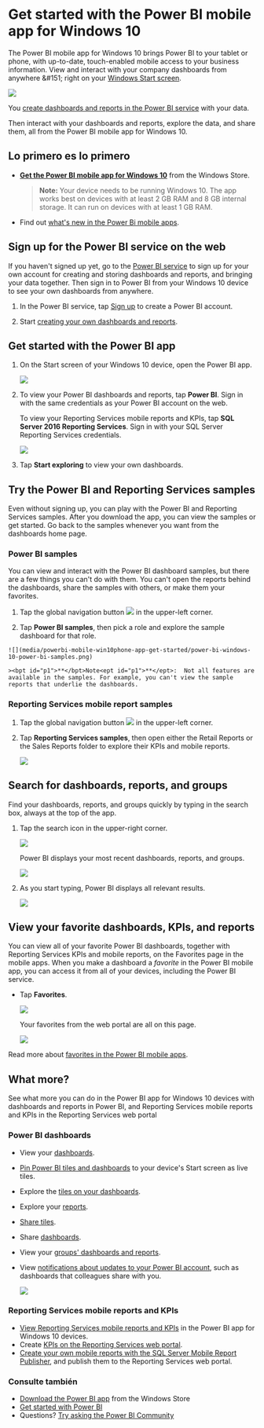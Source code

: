 <properties 
   pageTitle="Get started with the Power BI mobile app for Windows 10"
   description="The Power BI mobile app for Windows 10 brings up-to-date, touch-enabled mobile access to your business information on your tablet or phone."
   services="powerbi" 
   documentationCenter="" 
   authors="maggiesMSFT" 
   manager="mblythe" 
   backup=""
   editor=""
   tags=""
   qualityFocus="no"
   qualityDate=""/>
 
<tags
   ms.service="powerbi"
   ms.devlang="NA"
   ms.topic="article"
   ms.tgt_pltfrm="NA"
   ms.workload="powerbi"
   ms.date="09/28/2016"
   ms.author="maggies"/>

# Get started with the Power BI mobile app for Windows 10

The Power BI mobile app for Windows 10 brings Power BI to your tablet or phone, with up-to-date, touch-enabled mobile access to your business information. View and interact with your company dashboards from anywhere &amp;#151; right on your <bpt id="p1">[</bpt>Windows Start screen<ept id="p1">](powerbi-mobile-pin-dashboard-from-win10phone-app.md)</ept>.

![](media/powerbi-mobile-win10phone-app-get-started/pbi_win10_livetile.gif)

You <bpt id="p1">[</bpt>create dashboards and reports in the Power BI service<ept id="p1">](powerbi-service-get-started.md)</ept> with your data. 

Then interact with your dashboards and reports, explore the data, and share them, all from the Power BI mobile app for Windows 10.

## Lo primero es lo primero

-   <bpt id="p1">[</bpt><bpt id="p2">**</bpt>Get the Power BI mobile app for Windows 10<ept id="p2">**</ept><ept id="p1">](http://go.microsoft.com/fwlink/?LinkID=526478)</ept> from the Windows Store.

    ><bpt id="p1">**</bpt>Note:<ept id="p1">**</ept> Your device needs to be running Windows 10. The app works best on devices with at least 2 GB RAM and 8 GB internal storage. It can run on devices with at least 1 GB RAM.

-   Find out <bpt id="p1">[</bpt>what's new in the Power Bi mobile apps<ept id="p1">](powerbi-mobile-whats-new-in-the-mobile-apps.md)</ept>.

## Sign up for the Power BI service on the web

If you haven't signed up yet, go to the <bpt id="p1">[</bpt>Power BI service<ept id="p1">](http://powerbi.com/)</ept> to sign up for your own account for creating and storing dashboards and reports, and bringing your data together. Then sign in to Power BI from your Windows 10 device to see your own dashboards from anywhere.

1.  In the Power BI service, tap <bpt id="p1">[</bpt>Sign up<ept id="p1">](http://go.microsoft.com/fwlink/?LinkID=513879)</ept> to create a Power BI account.

2.    Start <bpt id="p1">[</bpt>creating your own dashboards and reports<ept id="p1">](powerbi-service-get-started.md)</ept>.

## Get started with the Power BI app 

1.  On the Start screen of your Windows 10 device, open the Power BI app.

    ![](media/powerbi-mobile-win10phone-app-get-started/PBI_Win10Ph_AppIconSm.png)
  
2.  To view your Power BI dashboards and reports, tap <bpt id="p1">**</bpt>Power BI<ept id="p1">**</ept>. Sign in with the same credentials as your Power BI account on the web. 

    To view your Reporting Services mobile reports and KPIs, tap <bpt id="p1">**</bpt>SQL Server 2016 Reporting Services<ept id="p1">**</ept>. Sign in with your SQL Server Reporting Services credentials.

    ![](media/powerbi-mobile-win10phone-app-get-started/power-bi-windows-10-connect.png)

4.  Tap <bpt id="p1">**</bpt>Start exploring<ept id="p1">**</ept>  to view your own dashboards.

## Try the Power BI and Reporting Services samples  
Even without signing up, you can play with the Power BI and Reporting Services samples. After you download the app, you can view the samples or get started. Go back to the samples whenever you want from the dashboards home page.

### Power BI samples

You can view and interact with the Power BI dashboard samples, but there are a few things you can't do with them. You can't open the reports behind the dashboards, share the samples with others, or make them your favorites.

1.   Tap the global navigation button <ph id="ph1">![](media/powerbi-mobile-win10phone-app-get-started/power-bi-windows-10-navigation-icon.png)</ph> in the upper-left corner.
  
2.   Tap <bpt id="p1">**</bpt>Power BI samples<ept id="p1">**</ept>, then pick a role and explore the sample dashboard for that role.  

    ![](media/powerbi-mobile-win10phone-app-get-started/power-bi-windows-10-power-bi-samples.png)

    ><bpt id="p1">**</bpt>Note<ept id="p1">**</ept>:  Not all features are available in the samples. For example, you can't view the sample reports that underlie the dashboards. 

### Reporting Services mobile report samples

1.   Tap the global navigation button <ph id="ph1">![](media/powerbi-mobile-win10phone-app-get-started/power-bi-windows-10-navigation-icon.png)</ph> in the upper-left corner.

2.  Tap <bpt id="p1">**</bpt>Reporting Services samples<ept id="p1">**</ept>, then open either the Retail Reports or the Sales Reports folder to explore their KPIs and mobile reports.

    ![](media/powerbi-mobile-win10phone-app-get-started/power-bi-windows-10-reporting-services-samples.png)

## Search for dashboards, reports, and groups

Find your dashboards, reports, and groups quickly by typing in the search box, always at the top of the app.

1.  Tap the search icon in the upper-right corner.

    ![](media/powerbi-mobile-win10phone-app-get-started/pbi_win10ph_searchbarbrdr.png)

    Power BI displays your most recent dashboards, reports, and groups.

    ![](media/powerbi-mobile-win10phone-app-get-started/pbi_win10_searchrecent.png)

2.  As you start typing, Power BI displays all relevant results.

    ![](media/powerbi-mobile-win10phone-app-get-started/pbi_win10_search_m.png)

## View your favorite dashboards, KPIs, and reports

You can view all of your favorite Power BI dashboards, together with Reporting Services KPIs and mobile reports, on the Favorites page in the mobile apps. When you make a dashboard a <bpt id="p1">*</bpt>favorite<ept id="p1">*</ept> in the Power BI mobile app, you can access it from all of your devices, including the Power BI service. 

-  Tap <bpt id="p1">**</bpt>Favorites<ept id="p1">**</ept>.

    ![](media/powerbi-mobile-win10phone-app-get-started/power-bi-ssrs-mobile-report-favorite-menu.png)
   
    Your favorites from the web portal are all on this page.

    ![](media/powerbi-mobile-win10phone-app-get-started/power-bi-windows-10-ssrs-favorites.png)

Read more about <bpt id="p1">[</bpt>favorites in the Power BI mobile apps<ept id="p1">](powerbi-mobile-favorites.md)</ept>.

## What more?

See what more you can do in the Power BI app for Windows 10 devices with dashboards and reports in Power BI, and Reporting Services mobile reports and KPIs in the Reporting Services web portal

### Power BI dashboards

-   View your <bpt id="p1">[</bpt>dashboards<ept id="p1">](powerbi-mobile-dashboards-in-the-win10phone-app.md)</ept>.
-   <bpt id="p1">[</bpt>Pin Power BI tiles and dashboards<ept id="p1">](powerbi-mobile-pin-dashboard-from-win10phone-app.md)</ept> to your device's Start screen as live tiles.
-   Explore the <bpt id="p1">[</bpt>tiles on your dashboards<ept id="p1">](powerbi-mobile-tiles-in-the-win10phone-app.md)</ept>.
-   Explore your <bpt id="p1">[</bpt>reports<ept id="p1">](powerbi-mobile-reports-in-the-windows-app.md)</ept>.
-   <bpt id="p1">[</bpt>Share tiles<ept id="p1">](powerbi-mobile-share-a-tile-from-the-win10phone-app.md)</ept>.
-   Share <bpt id="p1">[</bpt>dashboards<ept id="p1">](powerbi-mobile-share-a-dashboard-from-the-win10phone-app.md)</ept>.
-   View your <bpt id="p1">[</bpt>groups' dashboards and reports<ept id="p1">](powerbi-mobile-groups-in-the-win10phone-app.md)</ept>.
-   View <bpt id="p1">[</bpt>notifications about updates to your Power BI account<ept id="p1">](powerbi-mobile-notification-center.md)</ept>, such as dashboards that colleagues share with you.

     ![](media/powerbi-mobile-win10phone-app-get-started/power-bi-windows-10-notifications.png)

### Reporting Services mobile reports and KPIs

- <bpt id="p1">[</bpt>View Reporting Services mobile reports and KPIs<ept id="p1">](powerbi-mobile-win10-kpis-mobile-reports.md)</ept> in the Power BI app for Windows 10 devices.
- Create <bpt id="p1">[</bpt>KPIs on the Reporting Services web portal<ept id="p1">](https://msdn.microsoft.com/library/mt683632.aspx)</ept>.
- <bpt id="p1">[</bpt>Create your own mobile reports with the SQL Server Mobile Report Publisher<ept id="p1">](https://msdn.microsoft.com/library/mt652547.aspx)</ept>, and publish them to the Reporting Services web portal.


### Consulte también

- <bpt id="p1">[</bpt>Download the Power BI app<ept id="p1">](http://go.microsoft.com/fwlink/?LinkID=526478)</ept> from the Windows Store  
- [Get started with Power BI](powerbi-service-get-started.md)
- Questions? [Try asking the Power BI Community](http://community.powerbi.com/)


